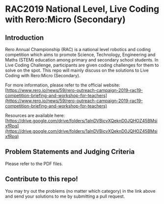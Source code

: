 # RAC2019 National Level, Live Coding with Rero:Micro (Secondary)

## Introduction
Rero Annual Championship (RAC) is a national level robotics and coding competition which aims to promote Science, Technology, Engineering and Maths (STEM) education among primary and secondary school students. In Live Coding Challenge, participants are given coding challenges for them to solve on the spot. This repo will mainly discuss on the solutions to Live Coding with Rero:Micro (Secondary).

For more information, please refer to the official website: [https://www.rero.io/news/59/rero-outreach-campaign-2019-rac19-competition-briefing-and-workshop-for-teachers](https://www.rero.io/news/59/rero-outreach-campaign-2019-rac19-competition-briefing-and-workshop-for-teachers)

Resources are available here: [https://drive.google.com/drive/folders/1alnDVBicvXQeknD0JQHOZ45BMsixfRpq](https://drive.google.com/drive/folders/1alnDVBicvXQeknD0JQHOZ45BMsixfRpq)

## Problem Statements and Judging Criteria
Please refer to the PDF files.

## Contribute to this repo!
You may try out the problems (no matter which category) in the link above and send your solutions to me by submitting a pull request.
